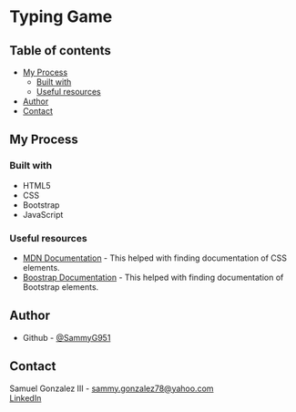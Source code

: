 # Typing Game

## Table of contents

- [My Process](#my-process)
  - [Built with](#built-with)
  - [Useful resources](#useful-resources)
- [Author](#author)
- [Contact](#contact)

## My Process

### Built with 

- HTML5
- CSS
- Bootstrap
- JavaScript

### Useful resources

- [MDN Documentation](https://developer.mozilla.org/en-US/) - This helped with finding documentation of CSS elements.
- [Boostrap Documentation](https://getbootstrap.com/docs/5.1/getting-started/introduction/) - This helped with finding documentation of Bootstrap elements.

## Author

- Github - [@SammyG951](https://github.com/)

## Contact

Samuel Gonzalez III - sammy.gonzalez78@yahoo.com  
[LinkedIn](https://www.linkedin.com/in/samuel-gonzalez-iii-b8057b1a3/)
 
